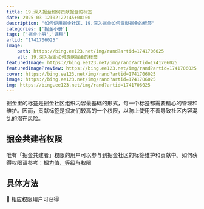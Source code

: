 ```yaml
---
title: 19.深入掘金如何贡献掘金的标签
date: 2025-03-12T02:22:45+08:00
description: "如何使用掘金社区，19.深入掘金如何贡献掘金的标签"
categories: ['掘金小册']
tags: ['掘金小册','课程']
artid: "1741706025"
image:
    path: https://bing.ee123.net/img/rand?artid=1741706025
    alt: 19.深入掘金如何贡献掘金的标签
featuredImage: https://bing.ee123.net/img/rand?artid=1741706025
featuredImagePreview: https://bing.ee123.net/img/rand?artid=1741706025
cover: https://bing.ee123.net/img/rand?artid=1741706025
image: https://bing.ee123.net/img/rand?artid=1741706025
img: https://bing.ee123.net/img/rand?artid=1741706025
---
```




掘金里的标签是掘金社区组织内容最基础的形式，每一个标签都需要精心的管理和维护。因而，贡献标签是掘友们较高的一个权限，以防止使用不善导致社区内容混乱的潜在风险。

## 掘金共建者权限

唯有「掘金共建者」权限的用户可以参与到掘金社区的标签维护和贡献中。如何获得权限请参考：[掘力值、等级与权限](https://juejin.cn/book/6844733795329900551/section/6844733795371843597)

## 具体方法

🙊 相应权限用户可获得